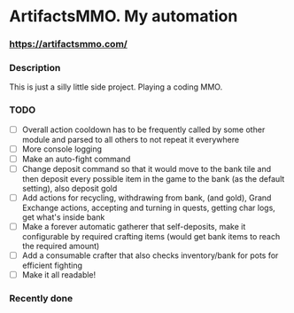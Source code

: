 # ArtifactsMMO. My automation
### https://artifactsmmo.com/

### Description
This is just a silly little side project. Playing a coding MMO.


### TODO
- [ ] Overall action cooldown has to be frequently called by some other module and parsed to all others to not repeat it everywhere
- [ ] More console logging
- [ ] Make an auto-fight command
- [ ] Change deposit command so that it would move to the bank tile and then deposit every possible item in the game to the bank (as the default setting), also deposit gold
- [ ] Add actions for recycling, withdrawing from bank, (and gold), Grand Exchange actions, accepting and turning in quests, getting char logs, get what's inside bank
- [ ] Make a forever automatic gatherer that self-deposits, make it configurable by required crafting items (would get bank items to reach the required amount)
- [ ] Add a consumable crafter that also checks inventory/bank for pots for efficient fighting
- [ ] Make it all readable!

### Recently done
